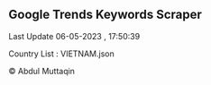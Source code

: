 

## Google Trends Keywords Scraper 
 
Last Update 06-05-2023 , 17:50:39

Country List :
VIETNAM.json



© Abdul Muttaqin 

